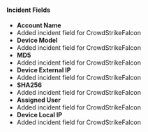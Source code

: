 #### Incident Fields
- **Account Name**
- Added incident field for CrowdStrikeFalcon
- **Device Model**
- Added incident field for CrowdStrikeFalcon
- **MD5**
- Added incident field for CrowdStrikeFalcon
- **Device External IP**
- Added incident field for CrowdStrikeFalcon
- **SHA256**
- Added incident field for CrowdStrikeFalcon
- **Assigned User**
- Added incident field for CrowdStrikeFalcon
- **Device Local IP**
- Added incident field for CrowdStrikeFalcon
